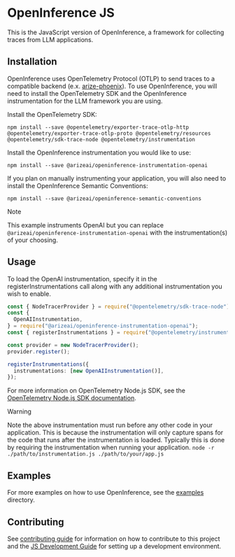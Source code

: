 # OpenInference JS

This is the JavaScript version of OpenInference, a framework for collecting traces from LLM applications.

## Installation

OpenInference uses OpenTelemetry Protocol (OTLP) to send traces to a compatible backend (e.x. [arize-phoenix](https://github.com/Arize-ai/phoenix)). To use OpenInference, you will need to install the OpenTelemetry SDK and the OpenInference instrumentation for the LLM framework you are using.

Install the OpenTelemetry SDK:

```shell
npm install --save @opentelemetry/exporter-trace-otlp-http @opentelemetry/exporter-trace-otlp-proto @opentelemetry/resources @opentelemetry/sdk-trace-node @opentelemetry/instrumentation
```

Install the OpenInference instrumentation you would like to use:

```shell
npm install --save @arizeai/openinference-instrumentation-openai
```

If you plan on manually instrumenting your application, you will also need to install the OpenInference Semantic Conventions:

```shell
npm install --save @arizeai/openinference-semantic-conventions
```

> [!NOTE]
> This example instruments OpenAI but you can replace `@arizeai/openinference-instrumentation-openai` with the instrumentation(s) of your choosing.

## Usage

To load the OpenAI instrumentation, specify it in the registerInstrumentations call along with any additional instrumentation you wish to enable.

```typescript
const { NodeTracerProvider } = require("@opentelemetry/sdk-trace-node");
const {
  OpenAIInstrumentation,
} = require("@arizeai/openinference-instrumentation-openai");
const { registerInstrumentations } = require("@opentelemetry/instrumentation");

const provider = new NodeTracerProvider();
provider.register();

registerInstrumentations({
  instrumentations: [new OpenAIInstrumentation()],
});
```

For more information on OpenTelemetry Node.js SDK, see the [OpenTelemetry Node.js SDK documentation](https://opentelemetry.io/docs/instrumentation/js/getting-started/nodejs/).

> [!WARNING]
> Note the above instrumentation must run before any other code in your application. This is because the instrumentation will only capture spans for the code that runs after the instrumentation is loaded. Typically this is done by requiring the instrumentation when running your application.
> `node -r ./path/to/instrumentation.js ./path/to/your/app.js`

## Examples

For more examples on how to use OpenInference, see the [examples](./examples) directory.

## Contributing

See [contributing guide](../CONTRIBUTING) for information on how to contribute to this project and the [JS Development Guide](./DEVELOPMENT.md) for setting up a development environment.
